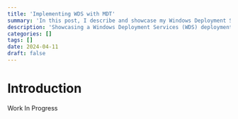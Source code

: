 ```yaml
---
title: 'Implementing WDS with MDT'
summary: 'In this post, I describe and showcase my Windows Deployment Services (WDS) deployment, highlighting setup, configuration, and key insights.'
description: 'Showcasing a Windows Deployment Services (WDS) deployment, including setup, configuration, and practical lessons learned.'
categories: []
tags: []
date: 2024-04-11
draft: false
---
```


# Introduction

Work In Progress